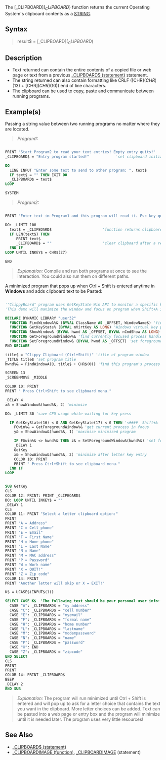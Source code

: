 The [_CLIPBOARD$](_CLIPBOARD$) function returns the current Operating System's clipboard contents as a [STRING](STRING).

## Syntax

> result$ = [_CLIPBOARD$](_CLIPBOARD$)

## Description

* Text returned can contain the entire contents of a copied file or web page or text from a previous [_CLIPBOARD$ (statement)](_CLIPBOARD$-(statement)) statement.
* The string returned can also contain formatting like CRLF ([CHR$](CHR$)(13) + [CHR$](CHR$)(10)) end of line characters.
* The clipboard can be used to copy, paste and communicate between running programs.

## Example(s)

Passing a string value between two running programs no matter where they are located.

> *Program1:*

```vb

PRINT "Start Program2 to read your text entries! Empty entry quits!"
_CLIPBOARD$ = "Entry program started!"            'set clipboard initially

DO
  LINE INPUT "Enter some text to send to other program: ", text$
  IF text$ = "" THEN EXIT DO
  _CLIPBOARD$ = text$
LOOP

SYSTEM 

```

> *Program2:*

```vb

PRINT "Enter text in Program1 and this program will read it. Esc key quits!"

DO: _LIMIT 100
  text$ = _CLIPBOARD$                       'function returns clipboard contents
  IF LEN(text$) THEN 
     PRINT text$
     _CLIPBOARD$ = ""                       'clear clipboard after a read
  END IF
LOOP UNTIL INKEY$ = CHR$(27)

END  

```

> *Explanation:* Compile and run both programs at once to see the interaction. You could also run them on different paths.

A minimized program that pops up when Ctrl + Shift is entered anytime in **Windows** and adds clipboard text to be Pasted:

```vb

'"ClippyBoard" program uses GetKeyState Win API to monitor a specific key combination.
'This demo will maximize the window and focus on program when Shift+A is pressed.

DECLARE DYNAMIC LIBRARY "user32"
  FUNCTION FindWindowA%& (BYVAL ClassName AS _OFFSET, WindowName$) 'find process handle by title
  FUNCTION GetKeyState% (BYVAL nVirtKey AS LONG) 'Windows virtual key presses
  FUNCTION ShowWindow& (BYVAL hwnd AS _OFFSET, BYVAL nCmdShow AS LONG) 'maximize process
  FUNCTION GetForegroundWindow%& 'find currently focused process handle
  FUNCTION SetForegroundWindow& (BYVAL hwnd AS _OFFSET) 'set foreground window process(focus)
END DECLARE

title$ = "Clippy Clipboard (Ctrl+Shift)" 'title of program window
_TITLE title$ 'set program title
hwnd%& = FindWindowA(0, title$ + CHR$(0)) 'find this program's process handle

SCREEN 13
_SCREENMOVE _MIDDLE

COLOR 10: PRINT
PRINT " Press Ctrl+Shift to see clipboard menu."

_DELAY 4
x& = ShowWindow&(hwnd%&, 2) 'minimize

DO: _LIMIT 30 'save CPU usage while waiting for key press

  IF GetKeyState(16) < 0 AND GetKeyState(17) < 0 THEN '<####  Shift+A
    FGwin%& = GetForegroundWindow%& 'get current process in focus
    y& = ShowWindow&(hwnd%&, 1) 'maximize minimized program

    IF FGwin%& <> hwnd%& THEN z& = SetForegroundWindow&(hwnd%&) 'set focus when necessary
    _DELAY 1
    GetKey
    x& = ShowWindow&(hwnd%&, 2) 'minimize after letter key entry
    COLOR 10: PRINT
    PRINT " Press Ctrl+Shift to see clipboard menu."
  END IF
LOOP


SUB GetKey
CLS
COLOR 12: PRINT: PRINT _CLIPBOARD$
DO: LOOP UNTIL INKEY$ = ""
_DELAY 1
CLS
COLOR 11: PRINT "Select a letter clipboard option:"
PRINT
PRINT "A = Address"
PRINT "C = Cell phone"
PRINT "E = Email"
PRINT "F = First Name"
PRINT "H = Home phone"
PRINT "L = Last Name"
PRINT "N = Name"
PRINT "M = MAC address"
PRINT "P = Password"
PRINT "W = Work name"
PRINT "X = QUIT!"
PRINT "Z = Zip code"
COLOR 14: PRINT
PRINT "Another letter will skip or X = EXIT!"

K$ = UCASE$(INPUT$(1))

SELECT CASE K$  'The following text should be your personal user info:
  CASE "A": _CLIPBOARD$ = "my address"
  CASE "C": _CLIPBOARD$ = "cell number"
  CASE "E": _CLIPBOARD$ = "myemail"
  CASE "F": _CLIPBOARD$ = "formal name"
  CASE "H": _CLIPBOARD$ = "home number"
  CASE "L": _CLIPBOARD$ = "lastname"
  CASE "M": _CLIPBOARD$ = "modempassword"
  CASE "N": _CLIPBOARD$ = "name"
  CASE "P": _CLIPBOARD$ = "password"
  CASE "X": END
  CASE "Z": _CLIPBOARD$ = "zipcode"
END SELECT
CLS
PRINT
PRINT
COLOR 14: PRINT _CLIPBOARD$
BEEP
_DELAY 2
END SUB 

```

> *Explanation:* The program will run minimized until Ctrl + Shift is entered and will pop up to ask for a letter choice that contains the text you want in the clipboard. More letter choices can be added. Text can be pasted into a web page or entry box and the program will minimize until it is needed later. The program uses very little resources!

## See Also

* [_CLIPBOARD$ (statement)](_CLIPBOARD$-(statement))
* [_CLIPBOARDIMAGE (function)](_CLIPBOARDIMAGE-(function)), [_CLIPBOARDIMAGE](_CLIPBOARDIMAGE) (statement)

